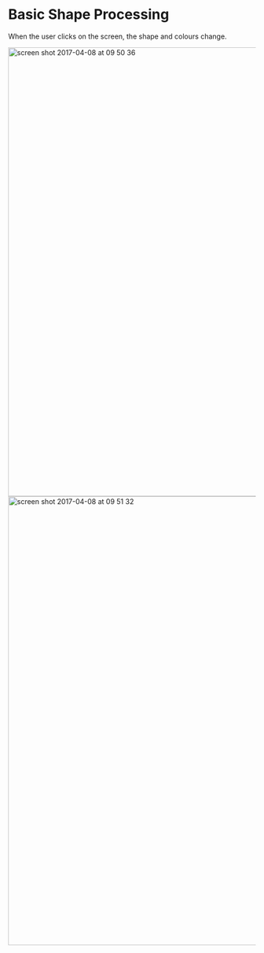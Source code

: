 # Basic Shape Processing

When the user clicks on the screen, the shape and colours change.

<img width="912" alt="screen shot 2017-04-08 at 09 50 36" src="https://cloud.githubusercontent.com/assets/6032062/24829558/12b68984-1c42-11e7-8e7f-025ced8b37b6.png">
<img width="912" alt="screen shot 2017-04-08 at 09 51 32" src="https://cloud.githubusercontent.com/assets/6032062/24829560/16e2f704-1c42-11e7-9ad8-060a630eaf40.png">
